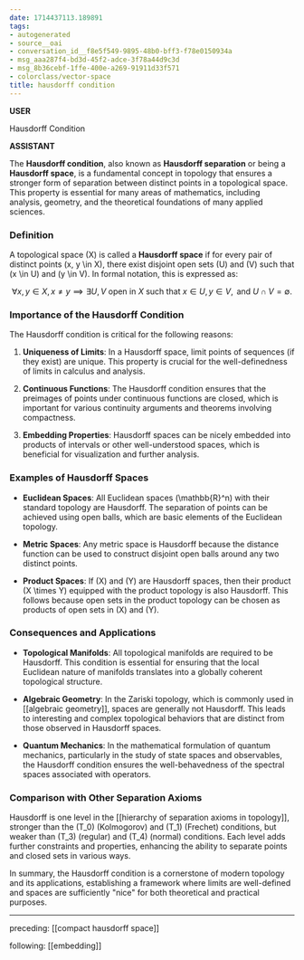 ```yaml
---
date: 1714437113.189891
tags:
- autogenerated
- source__oai
- conversation_id__f8e5f549-9895-48b0-bff3-f78e0150934a
- msg_aaa287f4-bd3d-45f2-adce-3f78a44d9c3d
- msg_8b36cebf-1ffe-400e-a269-91911d33f571
- colorclass/vector-space
title: hausdorff condition
---
```


**USER**

Hausdorff Condition


**ASSISTANT**

The **Hausdorff condition**, also known as **Hausdorff separation** or being a **Hausdorff space**, is a fundamental concept in topology that ensures a stronger form of separation between distinct points in a topological space. This property is essential for many areas of mathematics, including analysis, geometry, and the theoretical foundations of many applied sciences.

### Definition

A topological space \(X\) is called a **Hausdorff space** if for every pair of distinct points \(x, y \in X\), there exist disjoint open sets \(U\) and \(V\) such that \(x \in U\) and \(y \in V\). In formal notation, this is expressed as:

$$
\forall x, y \in X, x \neq y \implies \exists U, V \text{ open in } X \text{ such that } x \in U, y \in V, \text{ and } U \cap V = \emptyset.
$$

### Importance of the Hausdorff Condition

The Hausdorff condition is critical for the following reasons:

1. **Uniqueness of Limits**: In a Hausdorff space, limit points of sequences (if they exist) are unique. This property is crucial for the well-definedness of limits in calculus and analysis.

2. **Continuous Functions**: The Hausdorff condition ensures that the preimages of points under continuous functions are closed, which is important for various continuity arguments and theorems involving compactness.

3. **Embedding Properties**: Hausdorff spaces can be nicely embedded into products of intervals or other well-understood spaces, which is beneficial for visualization and further analysis.

### Examples of Hausdorff Spaces

- **Euclidean Spaces**: All Euclidean spaces \(\mathbb{R}^n\) with their standard topology are Hausdorff. The separation of points can be achieved using open balls, which are basic elements of the Euclidean topology.

- **Metric Spaces**: Any metric space is Hausdorff because the distance function can be used to construct disjoint open balls around any two distinct points.

- **Product Spaces**: If \(X\) and \(Y\) are Hausdorff spaces, then their product \(X \times Y\) equipped with the product topology is also Hausdorff. This follows because open sets in the product topology can be chosen as products of open sets in \(X\) and \(Y\).

### Consequences and Applications

- **Topological Manifolds**: All topological manifolds are required to be Hausdorff. This condition is essential for ensuring that the local Euclidean nature of manifolds translates into a globally coherent topological structure.

- **Algebraic Geometry**: In the Zariski topology, which is commonly used in [[algebraic geometry]], spaces are generally not Hausdorff. This leads to interesting and complex topological behaviors that are distinct from those observed in Hausdorff spaces.

- **Quantum Mechanics**: In the mathematical formulation of quantum mechanics, particularly in the study of state spaces and observables, the Hausdorff condition ensures the well-behavedness of the spectral spaces associated with operators.

### Comparison with Other Separation Axioms

Hausdorff is one level in the [[hierarchy of separation axioms in topology]], stronger than the \(T_0\) (Kolmogorov) and \(T_1\) (Frechet) conditions, but weaker than \(T_3\) (regular) and \(T_4\) (normal) conditions. Each level adds further constraints and properties, enhancing the ability to separate points and closed sets in various ways.

In summary, the Hausdorff condition is a cornerstone of modern topology and its applications, establishing a framework where limits are well-defined and spaces are sufficiently "nice" for both theoretical and practical purposes.


---

preceding: [[compact hausdorff space]]  


following: [[embedding]]
